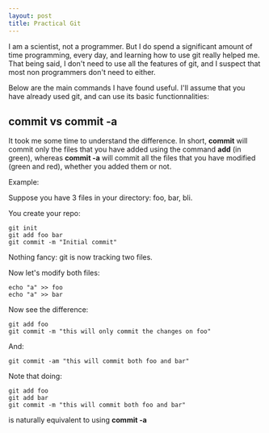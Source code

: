 ```yaml
---
layout: post
title: Practical Git
---
```


I am a scientist, not a programmer. But I do spend a significant amount of time programming, every day, and learning how to use
git really helped me. That being said, I don't need to use all the features of git, and I suspect that most non programmers don't
need to either.

Below are the main commands I have found useful. I'll assume that you have already used git, and can use its basic functionnalities:

## commit vs commit -a

It took me some time to understand the difference. In short, __commit__ will commit only the files that you have added using the command
__add__ (in green), whereas __commit -a__ will commit all the files that you have modified (green and red), whether you added them or not.

Example:

Suppose you have 3 files in your directory: foo, bar, bli. 

You create your repo:

```console
git init
git add foo bar
git commit -m "Initial commit"
```

Nothing fancy: git is now tracking two files.

Now let's modify both files:

```console
echo "a" >> foo
echo "a" >> bar
```

Now see the difference:

```console
git add foo
git commit -m "this will only commit the changes on foo"
```

And:

```console
git commit -am "this will commit both foo and bar"
```

Note that doing:

```console
git add foo
git add bar
git commit -m "this will commit both foo and bar"
```

is naturally equivalent to using __commit -a__

 
